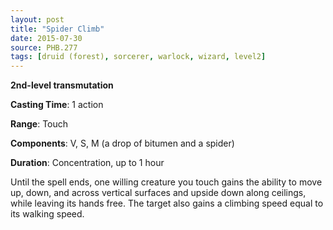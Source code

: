 ```yaml
---
layout: post
title: "Spider Climb"
date: 2015-07-30
source: PHB.277
tags: [druid (forest), sorcerer, warlock, wizard, level2]
---
```


**2nd-level transmutation**

**Casting Time**: 1 action

**Range**: Touch

**Components**: V, S, M (a drop of bitumen and a spider)

**Duration**: Concentration, up to 1 hour

Until the spell ends, one willing creature you touch gains the ability to move up, down, and across vertical surfaces and upside down along ceilings, while leaving its hands free. The target also gains a climbing speed equal to its walking speed.
